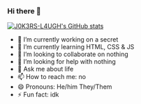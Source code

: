 ### Hi there 👋

[![J0K3RS-L4UGH's GitHub stats](https://github-readme-stats.vercel.app/api?username=J0K3RS-L4UGH)](https://github.com/anuraghazra/github-readme-stats)


- 🔭 I’m currently working on a secret
- 🌱 I’m currently learning HTML, CSS & JS
- 👯 I’m looking to collaborate on nothing
- 🤔 I’m looking for help with nothing
- 💬 Ask me about life
- 📫 How to reach me: no
- 😄 Pronouns: He/him They/Them
- ⚡ Fun fact: idk

